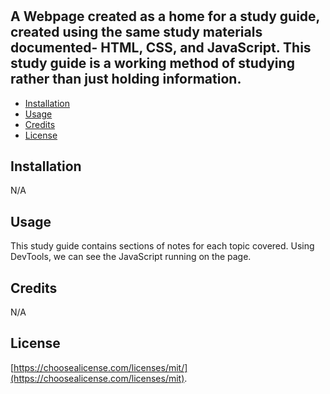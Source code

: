 # <Prework Study Guide Webpage>

## A Webpage created as a home for a study guide, created using the same study materials documented- HTML, CSS, and JavaScript. This study guide is a working method of studying rather than just holding information. 


- [Installation](#installation)
- [Usage](#usage)
- [Credits](#credits)
- [License](#license)

## Installation

N/A

## Usage

This study guide contains sections of notes for each topic covered. Using DevTools, we can see the JavaScript running on the page. 

## Credits

N/A

## License

[https://choosealicense.com/licenses/mit/](https://choosealicense.com/licenses/mit).
